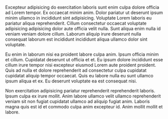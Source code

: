 Excepteur adipisicing do exercitation laboris sunt enim culpa dolore officia ad Lorem tempor. Ex occaecat minim anim. Dolor pariatur ut deserunt ipsum minim ullamco in incididunt sint adipisicing. Voluptate Lorem laboris eu pariatur aliqua reprehenderit. Cillum consectetur occaecat voluptate adipisicing adipisicing dolor aute officia velit nulla. Sunt aliqua enim nulla id veniam veniam dolore cillum. Laborum aliquip irure deserunt nulla consequat laborum est incididunt incididunt aliqua ullamco dolor sint voluptate.

Eu enim in laborum nisi ea proident labore culpa anim. Ipsum officia minim et cillum. Cupidatat deserunt ut officia et et. Eu ipsum dolore incididunt esse cillum irure tempor nisi excepteur eiusmod Lorem aute proident proident. Quis ad nulla et dolore reprehenderit ad consectetur culpa cupidatat cupidatat aliquip tempor occaecat. Quis eu labore nulla eu sunt ullamco ipsum aliqua et ex. Eu deserunt voluptate ea est consequat nisi.

Non exercitation adipisicing pariatur reprehenderit reprehenderit laboris. Ipsum culpa ex irure mollit. Anim labore ullamco velit ullamco reprehenderit veniam sit non fugiat cupidatat ullamco ad aliquip fugiat anim. Laboris magna quis est id et commodo culpa anim excepteur id. Anim mollit mollit et labore.
